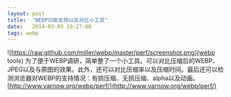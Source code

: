 ```yaml
---
layout: post
title:  "WEBP功能支持以及对比小工具"
date:   2014-03-03 19:27:00
tags: webp
---
```


![https://raw.github.com/miller/webp/master/perf/screenshot.png](webp tools)
为了便于WEBP调研，简单整了一个小工具。可以对比压缩后的WEBP、JPEG以及与原图的效果。此外，还可以对比压缩率以及压缩时间。最后还可以检测浏览器对WEBP的支持情况：有损压缩、无损压缩、alpha以及动画。[http://www.varnow.org/webp/perf/](http://www.varnow.org/webp/perf/)


